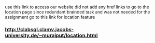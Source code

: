 use this link to access our website
did not add any href links to go to the location page since redundant brainded task and was not needed for the assignment
go to this link for location feature
### http://clabsql.clamv.jacobs-university.de/~murajput/location.html
